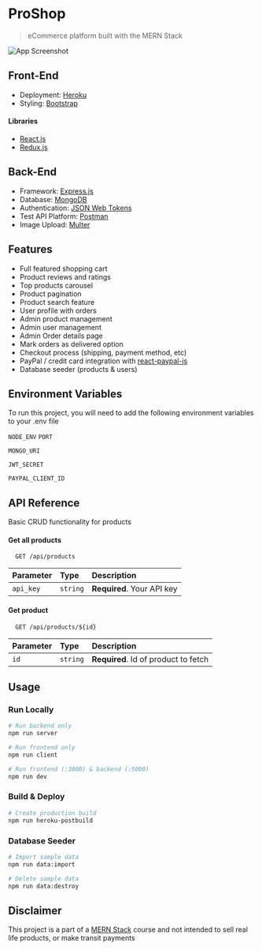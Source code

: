 
# ProShop
> eCommerce platform built with the MERN Stack

![App Screenshot](https://res.cloudinary.com/daniilrobnikov/image/upload/v1657446521/proshop/ProShop_Home_Page_lnmho3.png)
## Front-End
 - Deployment: [Heroku](https://www.heroku.com/platform)
 - Styling: [Bootstrap](https://getbootstrap.com/)
 
 #### Libraries

 - [React.js](https://reactjs.org/)
 - [Redux.js](https://redux.js.org/)

 ## Back-End

 - Framework: [Express.js](https://expressjs.com/)
 - Database: [MongoDB](https://www.mongodb.com/)
 - Authentication: [JSON Web Tokens](https://jwt.io/)
 - Test API Platform: [Postman](https://www.postman.com/)
 - Image Upload: [Multer](https://www.npmjs.com/package/multer)

## Features

- Full featured shopping cart
- Product reviews and ratings
- Top products carousel
- Product pagination
- Product search feature
- User profile with orders
- Admin product management
- Admin user management
- Admin Order details page
- Mark orders as delivered option
- Checkout process (shipping, payment method, etc)
- PayPal / credit card integration with [react-paypal-js](https://www.npmjs.com/package/@paypal/react-paypal-js)
- Database seeder (products & users)

## Environment Variables

To run this project, you will need to add the following environment variables to your .env file

`NODE_ENV`
`PORT`

`MONGO_URI`

`JWT_SECRET`

`PAYPAL_CLIENT_ID`
## API Reference

Basic CRUD functionality for products

#### Get all products

```
  GET /api/products
```

| Parameter | Type     | Description                |
| :-------- | :------- | :------------------------- |
| `api_key` | `string` | **Required**. Your API key |

#### Get product

```
  GET /api/products/${id}
```

| Parameter | Type     | Description                       |
| :-------- | :------- | :-------------------------------- |
| `id`      | `string` | **Required**. Id of product to fetch |

## Usage

### Run Locally
```bash
# Run backend only
npm run server
```
```bash
# Run frontend only
npm run client
```
```bash
# Run frontend (:3000) & backend (:5000)
npm run dev
```
### Build & Deploy
```bash
# Create production build
npm run heroku-postbuild
```
### Database Seeder
```bash
# Import sample data
npm run data:import
```
```bash
# Delete sample data
npm run data:destroy
```


## Disclaimer

This project is a part of a [MERN Stack](https://www.udemy.com/course/mern-ecommerce/) course and not intended to sell real life products, or make transit payments
